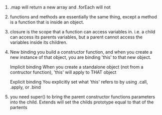 1. .map will return a new array and .forEach will not

2. functions and methods are essentially the same thing, except a method is a function that is inside an object.

3. closure is the scope that a function can access variables in.  i.e. a child can access its parents variables, but a parent cannot access the  
   variables inside its children.

4. New binding
        you build a constructor function, and when you create a new instance of that object, you are binding 'this' to that new object.
    
    Implicit binding
        When you create a standalone object (not from a contructor function), 'this' will apply to THAT object

    Explicit binding 
        You explicitly set what 'this' refers to by using .call, .apply, or .bind

5. you need super() to bring the parent constructor functions parameters into the child. Extends will set the childs prototype equal to that of     the partents
